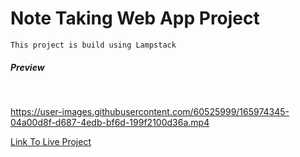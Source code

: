 # Note Taking Web App Project

`This project is build using Lampstack`

##### Preview 
<br>



https://user-images.githubusercontent.com/60525999/165974345-04a00d8f-d687-4edb-bf6d-199f2100d36a.mp4



 [ Link To Live Project](muradcade.liveblog365.com/view/login.php)


